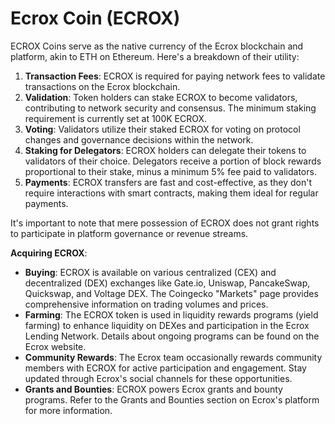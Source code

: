 # Ecrox Coin (ECROX)

ECROX Coins serve as the native currency of the Ecrox blockchain and platform, akin to ETH on Ethereum. Here's a breakdown of their utility:

1. **Transaction Fees**: ECROX is required for paying network fees to validate transactions on the Ecrox blockchain.
2. **Validation**: Token holders can stake ECROX to become validators, contributing to network security and consensus. The minimum staking requirement is currently set at 100K ECROX.
3. **Voting**: Validators utilize their staked ECROX for voting on protocol changes and governance decisions within the network.
4. **Staking for Delegators**: ECROX holders can delegate their tokens to validators of their choice. Delegators receive a portion of block rewards proportional to their stake, minus a minimum 5% fee paid to validators.
5. **Payments**: ECROX transfers are fast and cost-effective, as they don't require interactions with smart contracts, making them ideal for regular payments.

It's important to note that mere possession of ECROX does not grant rights to participate in platform governance or revenue streams.

**Acquiring ECROX**:

* **Buying**: ECROX is available on various centralized (CEX) and decentralized (DEX) exchanges like Gate.io, Uniswap, PancakeSwap, Quickswap, and Voltage DEX. The Coingecko "Markets" page provides comprehensive information on trading volumes and prices.
* **Farming**: The ECROX token is used in liquidity rewards programs (yield farming) to enhance liquidity on DEXes and participation in the Ecrox Lending Network. Details about ongoing programs can be found on the Ecrox website.
* **Community Rewards**: The Ecrox team occasionally rewards community members with ECROX for active participation and engagement. Stay updated through Ecrox's social channels for these opportunities.
* **Grants and Bounties**: ECROX powers Ecrox grants and bounty programs. Refer to the Grants and Bounties section on Ecrox's platform for more information.
